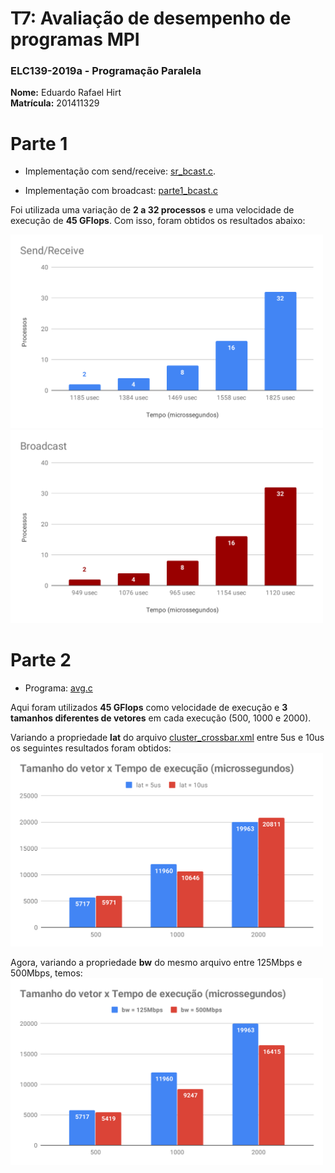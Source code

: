 # T7: Avaliação de desempenho de programas MPI

### ELC139-2019a - Programação Paralela

**Nome:** Eduardo Rafael Hirt <br/>
**Matrícula:** 201411329

# Parte 1

- Implementação com send/receive: [sr_bcast.c](sr_bcast.c).

- Implementação com broadcast: [parte1_bcast.c](parte1_bcast.c)

Foi utilizada uma variação de **2 a 32 processos** e uma velocidade de execução de **45 GFlops**. Com isso, foram obtidos os resultados abaixo:

<img src="./graficos/Send_Receive.svg" width="500">
<img src="./graficos/Broadcast .svg" width="500">
</br>

# Parte 2

- Programa: [avg.c](avg.c)

Aqui foram utilizados **45 GFlops** como velocidade de execução e **3 tamanhos diferentes de vetores** em cada execução (500, 1000 e 2000).

Variando a propriedade **lat** do arquivo [cluster_crossbar.xml](cluster_crossbar.xml) entre 5us e 10us os seguintes resultados foram obtidos:
<img src="./graficos/lat.svg" width="500">

Agora, variando a propriedade **bw** do mesmo arquivo entre 125Mbps e 500Mbps, temos:
<img src="./graficos/bw.svg" width="500">
